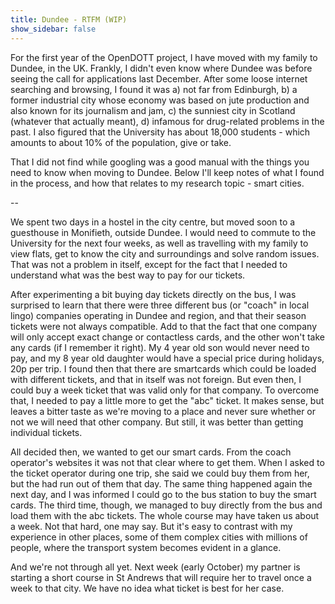 ```yaml
---
title: Dundee - RTFM (WIP)
show_sidebar: false
---
```


For the first year of the OpenDOTT project, I have moved with my family to Dundee, in the UK. 
Frankly, I didn't even know where Dundee was before seeing the call for applications last December.
After some loose internet searching and browsing, I found it was a) not far from Edinburgh, b) a former
industrial city whose economy was based on jute production and also known for its journalism and jam,
c) the sunniest city in Scotland (whatever that actually meant), d) infamous for drug-related problems 
in the past. I also figured that the University has about 18,000 students - which amounts to about 10% 
of the population, give or take.

That I did not find while googling was a good manual with the things you need to know when
moving to Dundee. Below I'll keep notes of what I found in the process, and how that relates
to my research topic - smart cities.

--

We spent two days in a hostel in the city centre, but moved soon to a guesthouse in Monifieth, outside
Dundee. I would need to commute to the University for the next four weeks, as well as travelling with
my family to view flats, get to know the city and surroundings and solve random issues.
That was not a problem in itself, except for the fact that I needed to understand what was the best 
way to pay for our tickets.

After experimenting a bit buying day tickets directly on the bus, I was surprised to learn that there 
were three different bus (or "coach" in local lingo) companies operating in Dundee and region, and that 
their season tickets were not always compatible. Add to that the fact that one company will only accept 
exact change or contactless cards, and the other won't take any cards (if I remember it right). 
My 4 year old son would never need to pay, and my 8 year old daughter would 
have a special price during holidays, 20p per trip. I found then that there are smartcards which could 
be loaded with different tickets, and that in itself was not foreign. But even then, I could buy a week
ticket that was valid only for that company. To overcome that, I needed to pay a little more to get
the "abc" ticket. It makes sense, but leaves a bitter taste as we're moving to a place and never sure
whether or not we will need that other company. But still, it was better than getting individual tickets.

All decided then, we wanted to get our smart cards. From the coach operator's websites it was not
that clear where to get them. When I asked to the ticket operator during one trip, she said we could
buy them from her, but the had run out of them that day. The same thing happened again the next day,
and I was informed I could go to the bus station to buy the smart cards. The third time, though, we
managed to buy directly from the bus and load them with the abc tickets. The whole course may have taken
us about a week. Not that hard, one may say. But it's easy to contrast with my experience in other places, 
some of them complex cities with millions of people, where the transport system becomes evident in a 
glance.

And we're not through all yet. Next week (early October) my partner is starting a short course in 
St Andrews that will require her to travel once a week to that city. We have no idea what ticket is
best for her case.